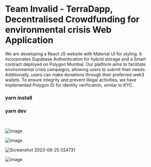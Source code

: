 
<h1>Team Invalid - TerraDapp, Decentralised Crowdfunding for environmental crisis Web Application</h1>
<p>We are developing a React JS website with Material UI for styling. It incorporates Supabase Authentication for hybrid storage and a Smart contract deployed on Polygon Mumbai. Our platform aims to facilitate environmental crisis campaigns, allowing users to submit their needs. Additionally, users can make donations through their preferred web3 wallets. To ensure integrity and prevent illegal activities, we have implemented Polygon ID for identity verification, similar to KYC.</p>
<h3>yarn install</h3>
<h3>yarn dev</h3>
<br />

![image](https://github.com/hackman-v6/invalid/assets/100475261/dfcbbe34-74b1-4385-842d-dc30f027522b)

![image](https://github.com/hackman-v6/invalid/assets/100475261/07a5462e-00b1-49c4-b4ae-d54632195be9)


![Screenshot 2023-06-25 024731](https://github.com/hackman-v6/invalid/assets/100475261/dcdb1224-85ba-445c-a5ab-590df64e9852)

![image](https://github.com/hackman-v6/invalid/assets/100475261/1bdf7552-f8a6-4352-9af1-b552ebe0188b)

